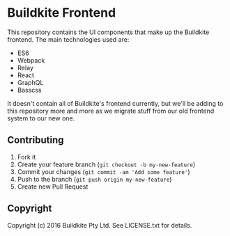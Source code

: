 # Buildkite Frontend

This repository contains the UI components that make up the Buildkite frontend.
The main technologies used are:

- ES6
- Webpack
- Relay
- React
- GraphQL
- Basscss

It doesn't contain all of Buildkite's frontend currently, but we'll be adding
to this repository more and more as we migrate stuff from our old frontend
system to our new one.

## Contributing

1. Fork it
2. Create your feature branch (`git checkout -b my-new-feature`)
3. Commit your changes (`git commit -am 'Add some feature'`)
4. Push to the branch (`git push origin my-new-feature`)
5. Create new Pull Request

## Copyright

Copyright (c) 2016 Buildkite Pty Ltd. See LICENSE.txt for details.
